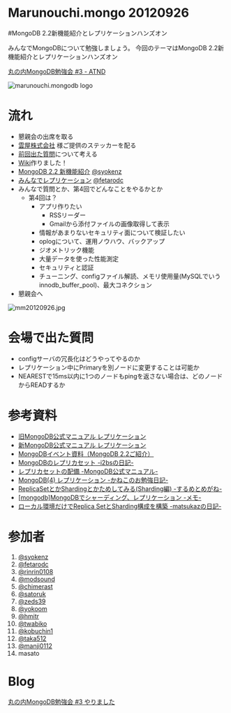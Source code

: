 Marunouchi.mongo 20120926
=================
#MongoDB 2.2新機能紹介とレプリケーションハンズオン

みんなでMongoDBについて勉強しましょう。
今回のテーマはMongoDB 2.2新機能紹介とレプリケーションハンズオン

[丸の内MongoDB勉強会 #3 - ATND](http://atnd.org/events/32249)

![marunouchi.mongodb logo](http://www.fedc.biz/~fujisaki/img/mongodb_logo.png)


# 流れ
* 懇親会の出席を取る
* [雲屋株式会社](http://kumoya.com/) 様ご提供のステッカーを配る
* [前回出た質問](https://github.com/syokenz/marunouchi-mongodb/tree/master/20120828)について考える
* [Wiki](https://github.com/syokenz/marunouchi-mongodb/wiki)作りました！
* [MongoDB 2.2 新機能紹介](https://github.com/syokenz/marunouchi-mongodb/tree/master/20120926/syokenz) [@syokenz](http://twitter.com/syokenz)
* [みんなでレプリケーション](https://github.com/syokenz/marunouchi-mongodb/tree/master/20120926/fetarodc) [@fetarodc](http://twitter.com/fetarodc)
* みんなで質問とか、第4回でどんなことをやるかとか
  * 第4回は？
    * アプリ作りたい
      * RSSリーダー
      * Gmailから添付ファイルの画像取得して表示
    * 情報があまりないセキュリティ面について検証したい
    * oplogについて、運用ノウハウ、バックアップ
    * ジオメトリック機能
    * 大量データを使った性能測定
    * セキュリティと認証
    * チューニング、configファイル解読、メモリ使用量(MySQLでいうinnodb_buffer_pool)、最大コネクション
* 懇親会へ

![mm20120926.jpg](http://www.fedc.biz/~fujisaki/img/mm20120926.jpg)

# 会場で出た質問
- configサーバの冗長化はどうやってやるのか
- レプリケーション中にPrimaryを別ノードに変更することは可能か
- NEARESTで15ms以内に1つのノードもpingを返さない場合は、どのノードからREADするか



# 参考資料
* [旧MongoDB公式マニュアル レプリケーション](http://www.mongodb.org/pages/viewpage.action?pageId=7209399) 
* [新MongoDB公式マニュアル レプリケーション](http://jp.docs.mongodb.org/manual/replication/)  
* [MongoDBイベント資料（MongoDB 2.2ご紹介）](http://kumoya.com/?p=3493)
* [MongoDBのレプリカセット -i2bsの日記- ](http://d.hatena.ne.jp/i2bs/20120222/1329917111)
* [レプリカセットの配備 -MongoDB公式マニュアル- ](http://jp.docs.mongodb.org/manual/tutorial/deploy-replica-set/)
* [MongoDB(4) レプリケーション -かねこのお勉強日記- ](http://e2kaneko.blogspot.jp/2012/03/mongodb4.html)
* [ReplicaSetとかShardingとかためしてみる(Sharding編) -するめとめがね- ](http://d.hatena.ne.jp/tm8r/20110511/1305122040)
* [[mongodb]MongoDBでシャーディング、レプリケーション -メモ- ](http://d.hatena.ne.jp/HowHigh/20111118/p1)
* [ローカル環境だけでReplica SetとSharding構成を構築 -matsukazの日記- ](http://d.hatena.ne.jp/matsukaz/20110417/1303057728)

# 参加者
1. [@syokenz](http://twitter.com/syokenz)
1. [@fetarodc](http://twitter.com/fetarodc)
1. [@rinrin0108](http://twitter.com/rinrin0108)
1. [@modsound](http://twitter.com/modsound)
1. [@chimerast](http://twitter.com/chimerast)
1. [@satoruk](http://twitter.com/satoruk)
1. [@zeds39](http://twitter.com/zeds39)
1. [@yokoom](http://twitter.com/yokoom)
1. [@hmitr](http://twitter.com/hmitr)
1. [@twabiko](http://twitter.com/twabiko)
1. [@kobuchin1](http://twitter.com/kobuchin1)
1. [@taka512](http://twitter.com/taka512)
1. [@manji0112](http://twitter.com/manji0112)
1. masato


# Blog
[丸の内MongoDB勉強会 #3 やりました](http://shoken.hatenablog.com/entry/2012/10/01/234343)

